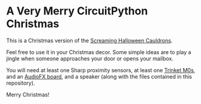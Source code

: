 # A Very Merry CircuitPython Christmas 

This is a Christmas version of the [Screaming Halloween Cauldrons](https://eat-sleep-code.com/blog/screaming-halloween-cauldrons).   

Feel free to use it in your Christmas decor.   Some simple ideas are to play a jingle when someone approaches your door or opens your mailbox.

You will need at least one Sharp proximity sensors, at least one [Trinket M0s](https://www.adafruit.com/product/3500), and an [AudioFX board](https://www.adafruit.com/product/2220), and a speaker (along with the files contained in this repository). 


Merry Christmas!
